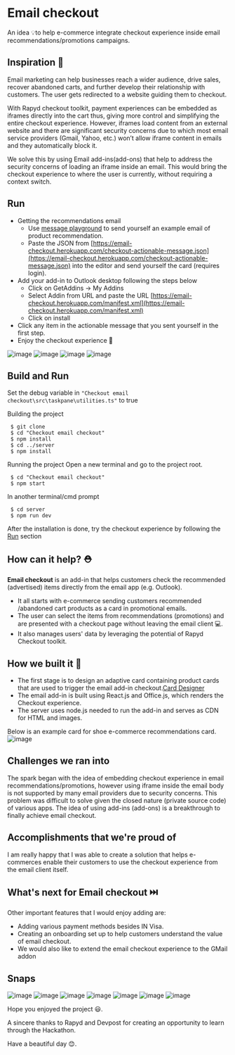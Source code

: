# Email checkout
An idea 💡to help e-commerce integrate checkout experience inside email recommendations/promotions campaigns.

## Inspiration 🥇

Email marketing can help businesses reach a wider audience, drive sales, recover abandoned carts, and further develop their relationship with customers. The user gets redirected to a website guiding them to checkout.

With Rapyd checkout toolkit, payment experiences can be embedded as iframes directly into the cart thus, giving more control and simplifying the entire checkout experience.
However, iframes load content from an external website and there are significant security concerns due to which most email service providers (Gmail, Yahoo, etc.) won’t allow iframe content in emails and they automatically block it.

We solve this by using Email add-ins(add-ons) that help to address the security concerns of loading an iframe inside an email. This would bring the checkout experience to where the user is currently, without requiring a context switch.


## Run
- Getting the recommendations email
    - Use [message playground](https://messagecardplayground.azurewebsites.net/) to send yourself an example email of product recommendation.
    - Paste the JSON from [https://email-checkout.herokuapp.com/checkout-actionable-message.json](https://email-checkout.herokuapp.com/checkout-actionable-message.json) into the editor and send yourself the card (requires login).
- Add your add-in to Outlook desktop following the steps below
    - Click on GetAddins -> My Addins
    - Select Addin from URL and paste the URL [https://email-checkout.herokuapp.com/manifest.xml](https://email-checkout.herokuapp.com/manifest.xml)
    - Click on install
- Click any item in the actionable message that you sent yourself in the first step.
- Enjoy the checkout experience 🎉

![image](https://user-images.githubusercontent.com/88541725/169943140-0ecf6219-5b35-4a35-a162-d63fee35fd44.png)
![image](https://user-images.githubusercontent.com/88541725/169943234-d2807e09-7bbd-4899-a071-7aa76259b204.png)
![image](https://user-images.githubusercontent.com/88541725/169943283-609d8a1a-d937-41b1-87f2-ff5d9e579c6b.png)
![image](https://user-images.githubusercontent.com/88541725/169943999-3b58a5e1-8306-4dfb-aca4-840e8fcc55ff.png)

## Build and Run
Set the debug variable in `"Checkout email checkout\src\taskpane\utilities.ts"` to true

Building the project
```
 $ git clone
 $ cd "Checkout email checkout"
 $ npm install
 $ cd ../server 
 $ npm install
```

Running the project
Open a new terminal and go to the project root.
```
 $ cd "Checkout email checkout"
 $ npm start
```
In another terminal/cmd prompt
```
 $ cd server
 $ npm run dev
```

After the installation is done, try the checkout experience by following the [Run](#run) section

## How can it help? ⛑️ 
**Email checkout** is an add-in that helps customers check the recommended (advertised) items directly from the email app (e.g. Outlook).
- It all starts with e-commerce sending customers recommended /abandoned cart products as a card in promotional emails.
- The user can select the items from recommendations (promotions) and are presented with a checkout page without leaving the email client 💻.
- It also manages users' data by leveraging the potential of Rapyd Checkout toolkit.

## How we built it 🔧 
- The first stage is to design an adaptive card containing product cards that are used to trigger the email add-in checkout.[Card Designer](https://amdesigner.azurewebsites.net/)
- The email add-in is built using React.js and Office.js, which renders the Checkout experience.
- The server uses node.js needed to run the add-in and serves as CDN for HTML and images.

Below is an example card for shoe e-commerce recommendations card.
![image](https://user-images.githubusercontent.com/86864820/169894458-e35d1f73-1cd0-4382-a740-806dd3d47245.png)


## Challenges we ran into 
The spark began with the idea of embedding checkout experience in email recommendations/promotions, however using iframe inside the email body is not supported by many email providers due to security concerns. This problem was difficult to solve given the closed nature (private source code) of various apps. The idea of using add-ins (add-ons) is a breakthrough to finally achieve email checkout.


## Accomplishments that we're proud of
I am really happy that I was able to create a solution that helps e-commerces enable their customers to use the checkout experience from the email client itself.


## What's next for Email checkout ⏭️
Other important features that I would enjoy adding are:
- Adding various payment methods besides IN Visa.
- Creating an onboarding set up to help customers understand the value of email checkout.
- We would also like to extend the email checkout experience to the GMail addon


## Snaps
![image](https://user-images.githubusercontent.com/88541725/170025650-914fb827-319b-426d-b17a-d21d4b498035.png)
![image](https://user-images.githubusercontent.com/88541725/170026262-76b18dd1-62c0-4d7f-ac81-25a4c616159e.png)
![image](https://user-images.githubusercontent.com/88541725/170026362-56688599-27ae-4359-bbb5-c0699922b2c3.png)
![image](https://user-images.githubusercontent.com/88541725/170026582-89be8579-e897-4f86-8a80-14d16201cae5.png)
![image](https://user-images.githubusercontent.com/88541725/170026646-1451f827-f0d7-4374-8ba4-411e58a56f34.png)
![image](https://user-images.githubusercontent.com/88541725/170026832-cc359527-c601-4849-b8d2-387d05b0f4f6.png)
![image](https://user-images.githubusercontent.com/88541725/170026907-2a0f1192-961e-49e3-a629-3b3bdf5ea27b.png)

Hope you enjoyed the project 😃.

A sincere thanks to Rapyd and Devpost for creating an opportunity to learn through the Hackathon.

Have a beautiful day 😊.

